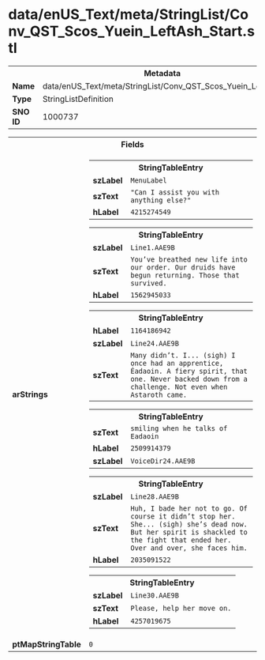 <h1>data/enUS_Text/meta/StringList/Conv_QST_Scos_Yuein_LeftAsh_Start.stl</h1><table><tr><th colspan="100%">Metadata</th></tr><tr><td><b>Name</b></td><td>data/enUS_Text/meta/StringList/Conv_QST_Scos_Yuein_LeftAsh_Start.stl</td></tr><tr><td><b>Type</b></td><td>StringListDefinition</td></tr><tr><td><b>SNO ID</b></td><td>1000737</td></tr></table>

<table><tr><th colspan="100%">Fields</th></tr><tr><td><b>arStrings</b></td><td><table><tr><th colspan="100%">StringTableEntry</th></tr><tr><td><b>szLabel</b></td><td><code>MenuLabel</code></td></tr><tr><td><b>szText</b></td><td><code>"Can I assist you with anything else?"</code></td></tr><tr><td><b>hLabel</b></td><td><code>4215274549</code></td></tr></table>


<table><tr><th colspan="100%">StringTableEntry</th></tr><tr><td><b>szLabel</b></td><td><code>Line1.AAE9B</code></td></tr><tr><td><b>szText</b></td><td><code>You’ve breathed new life into our order. Our druids have begun returning. Those that survived.</code></td></tr><tr><td><b>hLabel</b></td><td><code>1562945033</code></td></tr></table>


<table><tr><th colspan="100%">StringTableEntry</th></tr><tr><td><b>hLabel</b></td><td><code>1164186942</code></td></tr><tr><td><b>szLabel</b></td><td><code>Line24.AAE9B</code></td></tr><tr><td><b>szText</b></td><td><code>Many didn’t. I... (sigh) I once had an apprentice, Éadaoin. A fiery spirit, that one. Never backed down from a challenge. Not even when Astaroth came.</code></td></tr></table>


<table><tr><th colspan="100%">StringTableEntry</th></tr><tr><td><b>szText</b></td><td><code>smiling when he talks of Eadaoin</code></td></tr><tr><td><b>hLabel</b></td><td><code>2509914379</code></td></tr><tr><td><b>szLabel</b></td><td><code>VoiceDir24.AAE9B</code></td></tr></table>


<table><tr><th colspan="100%">StringTableEntry</th></tr><tr><td><b>szLabel</b></td><td><code>Line28.AAE9B</code></td></tr><tr><td><b>szText</b></td><td><code>Huh, I bade her not to go. Of course it didn’t stop her. She... (sigh) she’s dead now. But her spirit is shackled to the fight that ended her. Over and over, she faces him.</code></td></tr><tr><td><b>hLabel</b></td><td><code>2035091522</code></td></tr></table>


<table><tr><th colspan="100%">StringTableEntry</th></tr><tr><td><b>szLabel</b></td><td><code>Line30.AAE9B</code></td></tr><tr><td><b>szText</b></td><td><code>Please, help her move on.</code></td></tr><tr><td><b>hLabel</b></td><td><code>4257019675</code></td></tr></table>


</td></tr><tr><td><b>ptMapStringTable</b></td><td><code>0</code></td></tr></table>

